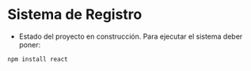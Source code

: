 <h1> Sistema de Registro </h1>

- Estado del proyecto en construcción. 
Para ejecutar el sistema deber poner:

```npm install react```
